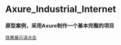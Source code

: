 # Axure_Industrial_Internet
### 原型案例，采用Axure制作一个基本完整的项目
[效果展示请点击](https://193957056.github.io/Axure_Industrial_Internet/)
